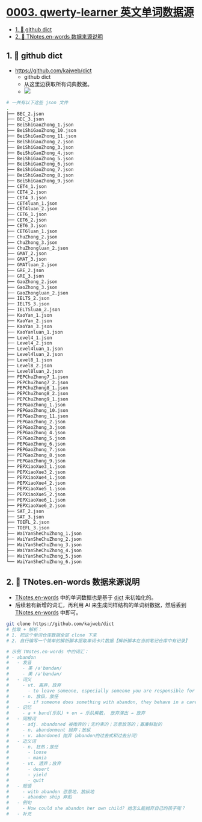 # [0003. qwerty-learner 英文单词数据源](https://github.com/Tdahuyou/TNotes.en-notes/tree/main/notes/0003.%20qwerty-learner%20%E8%8B%B1%E6%96%87%E5%8D%95%E8%AF%8D%E6%95%B0%E6%8D%AE%E6%BA%90)

<!-- region:toc -->
- [1. 🔗 github dict](#1--github-dict)
- [2. 📒 TNotes.en-words 数据来源说明](#2--tnotesen-words-数据来源说明)
<!-- endregion:toc -->

## 1. 🔗 github dict

- https://github.com/kajweb/dict
  - github dict
  - 从这里边获取所有词典数据。
  - ![](assets/2024-10-26-17-51-40.png)

```bash
# 一共有以下这些 json 文件
.
├── BEC_2.json
├── BEC_3.json
├── BeiShiGaoZhong_1.json
├── BeiShiGaoZhong_10.json
├── BeiShiGaoZhong_11.json
├── BeiShiGaoZhong_2.json
├── BeiShiGaoZhong_3.json
├── BeiShiGaoZhong_4.json
├── BeiShiGaoZhong_5.json
├── BeiShiGaoZhong_6.json
├── BeiShiGaoZhong_7.json
├── BeiShiGaoZhong_8.json
├── BeiShiGaoZhong_9.json
├── CET4_1.json
├── CET4_2.json
├── CET4_3.json
├── CET4luan_1.json
├── CET4luan_2.json
├── CET6_1.json
├── CET6_2.json
├── CET6_3.json
├── CET6luan_1.json
├── ChuZhong_2.json
├── ChuZhong_3.json
├── ChuZhongluan_2.json
├── GMAT_2.json
├── GMAT_3.json
├── GMATluan_2.json
├── GRE_2.json
├── GRE_3.json
├── GaoZhong_2.json
├── GaoZhong_3.json
├── GaoZhongluan_2.json
├── IELTS_2.json
├── IELTS_3.json
├── IELTSluan_2.json
├── KaoYan_1.json
├── KaoYan_2.json
├── KaoYan_3.json
├── KaoYanluan_1.json
├── Level4_1.json
├── Level4_2.json
├── Level4luan_1.json
├── Level4luan_2.json
├── Level8_1.json
├── Level8_2.json
├── Level8luan_2.json
├── PEPChuZhong7_1.json
├── PEPChuZhong7_2.json
├── PEPChuZhong8_1.json
├── PEPChuZhong8_2.json
├── PEPChuZhong9_1.json
├── PEPGaoZhong_1.json
├── PEPGaoZhong_10.json
├── PEPGaoZhong_11.json
├── PEPGaoZhong_2.json
├── PEPGaoZhong_3.json
├── PEPGaoZhong_4.json
├── PEPGaoZhong_5.json
├── PEPGaoZhong_6.json
├── PEPGaoZhong_7.json
├── PEPGaoZhong_8.json
├── PEPGaoZhong_9.json
├── PEPXiaoXue3_1.json
├── PEPXiaoXue3_2.json
├── PEPXiaoXue4_1.json
├── PEPXiaoXue4_2.json
├── PEPXiaoXue5_1.json
├── PEPXiaoXue5_2.json
├── PEPXiaoXue6_1.json
├── PEPXiaoXue6_2.json
├── SAT_2.json
├── SAT_3.json
├── TOEFL_2.json
├── TOEFL_3.json
├── WaiYanSheChuZhong_1.json
├── WaiYanSheChuZhong_2.json
├── WaiYanSheChuZhong_3.json
├── WaiYanSheChuZhong_4.json
├── WaiYanSheChuZhong_5.json
└── WaiYanSheChuZhong_6.json
```

## 2. 📒 TNotes.en-words 数据来源说明

- [TNotes.en-words](https://github.com/Tdahuyou/TNotes.en-words) 中的单词数据也是基于 [dict](https://github.com/kajweb/dict) 来初始化的。
- 后续若有新增的词汇，再利用 AI 来生成同样结构的单词树数据，然后丢到 [TNotes.en-words](https://github.com/Tdahuyou/TNotes.en-words) 中即可。

```bash
git clone https://github.com/kajweb/dict
# 拉取 + 解析：
# 1. 把这个单词仓库数据全部 clone 下来
# 2. 自行编写一个简单的解析脚本提取单词卡片数据【解析脚本在当前笔记仓库中有记录】

# 示例 TNotes.en-words 中的词汇：
# - abandon
#   - 发音
#     - 英 /ə'bændən/
#     - 美 /ə'bændən/
#   - 词义
#     - vt. 离弃，放弃
#       - to leave someone, especially someone you are responsible for
#     - n. 放纵，放任
#       - if someone does something with abandon, they behave in a careless or uncontrolled way, without thinking or caring about what they are doing
#   - 记忆
#     - a + band(乐队) + on → 乐队解散， 放弃演出 → 放弃
#   - 同根词
#     - adj. abandoned 被抛弃的；无约束的；恣意放荡的；寡廉鲜耻的
#     - n. abandonment 抛弃；放纵
#     - v. abandoned 抛弃（abandon的过去式和过去分词）
#   - 近义词
#     - n. 狂热；放任
#       - loose
#       - mania
#     - vt. 遗弃；放弃
#       - desert
#       - yield
#       - quit
#   - 短语
#     - with abandon 恣意地，放纵地
#     - abandon ship 弃船
#   - 例句
#     - How could she abandon her own child? 她怎么能抛弃自己的孩子呢？
#   - 补充
```
